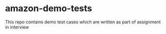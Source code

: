 # amazon-demo-tests
This repo contains demo test cases which are written as part of assignment in interview
